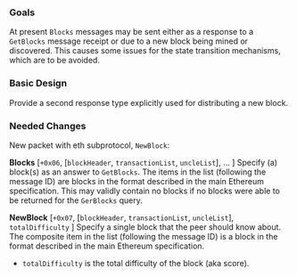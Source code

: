 ### Goals

At present `Blocks` messages may be sent either as a response to a `GetBlocks` message receipt or due to a new block being mined or discovered. This causes some issues for the state transition mechanisms, which are to be avoided.

### Basic Design

Provide a second response type explicitly used for distributing a new block.

### Needed Changes

New packet with eth subprotocol, `NewBlock`:

**Blocks**
[`+0x06`, [`blockHeader`, `transactionList`, `uncleList`], ... ] Specify (a) block(s) as an answer to `GetBlocks`. The items in the list (following the message ID) are blocks in the format described in the main Ethereum specification. This may validly contain no blocks if no blocks were able to be returned for the `GerBlocks` query.

**NewBlock**
[`+0x07`, [`blockHeader`, `transactionList`, `uncleList`], `totalDifficulty` ] Specify a single block that the peer should know about. The composite item in the list (following the message ID) is a block in the format described in the main Ethereum specification.
- `totalDifficulty` is the total difficulty of the block (aka score).
